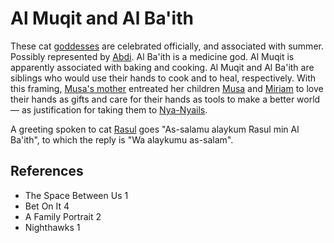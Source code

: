 # Al Muqit and Al Ba'ith
These cat [goddesses](Culture/Gods.md) are celebrated officially, and associated with summer. Possibly represented by [Abdi](../../Person/Abdi.md).
Al Ba'ith is a medicine god. Al Muqit is apparently associated with baking and cooking. Al Muqit and Al Ba'ith are siblings who would use their hands to cook and to heal, respectively. With this framing, [Musa's mother](../../Person/Musas%20mother.md) entreated her children [Musa](../../Person/Musa.md) and [Miriam](../../Person/Miriam.md) to love their hands as gifts and care for their hands as tools to make a better world — as justification for taking them to [Nya-Nyails](Location/Commercial/Nya-Nyails.md).

A greeting spoken to cat [Rasul](../../Person/Group/Rasul.md) goes "As-salamu alaykum Rasul min Al Ba'ith", to which the reply is "Wa alaykumu as-salam".

## References
- The Space Between Us 1
- Bet On It 4
- A Family Portrait 2
- Nighthawks 1
